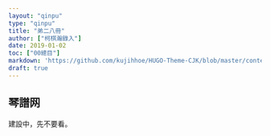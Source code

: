 ```yaml
---
layout: "qinpu"
type: "qinpu"
title: "弟二八冊"
author: ["柯棋瀚錄入"]
date: 2019-01-02
toc: ["00總目"]
markdown: 'https://github.com/kujihhoe/HUGO-Theme-CJK/blob/master/content/qinpu/00table/28.md'
draft: true
---
```



## 琴譜网

建設中，先不要看。
